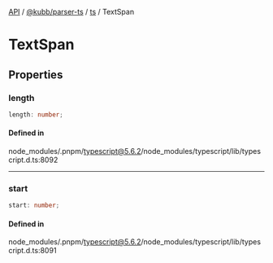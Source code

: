 [API](../../../../../packages.md) / [@kubb/parser-ts](../../../index.md) / [ts](../index.md) / TextSpan

# TextSpan

## Properties

### length

```ts
length: number;
```

#### Defined in

node\_modules/.pnpm/typescript@5.6.2/node\_modules/typescript/lib/typescript.d.ts:8092

***

### start

```ts
start: number;
```

#### Defined in

node\_modules/.pnpm/typescript@5.6.2/node\_modules/typescript/lib/typescript.d.ts:8091
